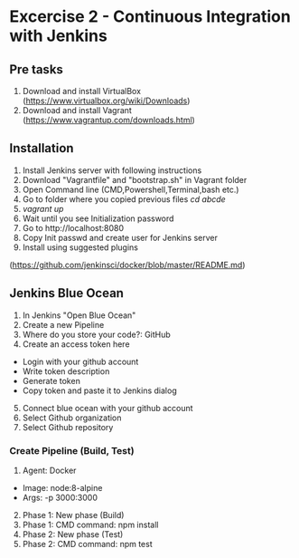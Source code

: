 # Excercise 2 - Continuous Integration with Jenkins
## Pre tasks
1. Download and install VirtualBox (https://www.virtualbox.org/wiki/Downloads)
2. Download and install Vagrant (https://www.vagrantup.com/downloads.html)

## Installation
1. Install Jenkins server with following instructions
2. Download "Vagrantfile" and "bootstrap.sh" in Vagrant folder
3. Open Command line (CMD,Powershell,Terminal,bash etc.)
4. Go to folder where you copied previous files _cd abcde_
5. _vagrant up_
6. Wait until you see Initialization password
7. Go to http://localhost:8080
8. Copy Init passwd and create user for Jenkins server
9. Install using suggested plugins

(https://github.com/jenkinsci/docker/blob/master/README.md)

## Jenkins Blue Ocean
1. In Jenkins "Open Blue Ocean"
2. Create a new Pipeline
3. Where do you store your code?: GitHub
4. Create an access token here
  - Login with your github account
  - Write token description
  - Generate token
  - Copy token and paste it to Jenkins dialog
5. Connect blue ocean with your github account
6. Select Github organization
7. Select Github repository

### Create Pipeline (Build, Test)
1. Agent: Docker
 - Image: node:8-alpine
 - Args: -p 3000:3000
2. Phase 1: New phase (Build)
3. Phase 1: CMD command: npm install
4. Phase 2: New phase (Test)
5. Phase 2: CMD command: npm test